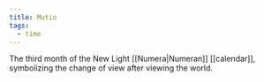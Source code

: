 ```yaml
---
title: Mutio
tags:
  - time
---
```

The third month of the New Light [[Numera|Numeran]] [[calendar]], symbolizing the change of view after viewing the world. 